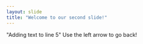 ```yaml
---
layout: slide
title: "Welcome to our second slide!"
---
```

"Adding text to line 5"
Use the left arrow to go back!
